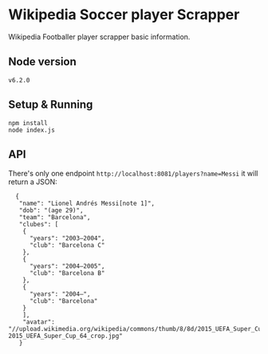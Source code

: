 # Wikipedia Soccer player Scrapper
Wikipedia Footballer player scrapper basic information. 

## Node version

`v6.2.0`

## Setup & Running

    npm install
    node index.js

## API

There's only one endpoint `http://localhost:8081/players?name=Messi` it will return a JSON:

      {
       "name": "Lionel Andrés Messi[note 1]",
       "dob": "(age 29)",
       "team": "Barcelona",
       "clubes": [
        {
          "years": "2003–2004",
          "club": "Barcelona C"
        },
        {
          "years": "2004–2005",
          "club": "Barcelona B"
        },
        {
          "years": "2004–",
          "club": "Barcelona"
        }
        ],
        "avatar": "//upload.wikimedia.org/wikipedia/commons/thumb/8/8d/2015_UEFA_Super_Cup_64_crop.jpg/220px-2015_UEFA_Super_Cup_64_crop.jpg"
       }

